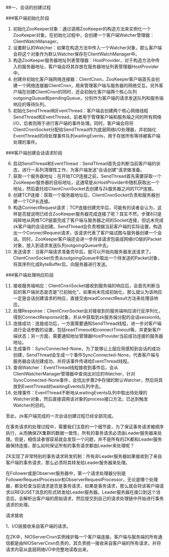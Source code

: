 

##一、会话的创建过程



###客户端初始化阶段

1. 初始化ZooKeeper对象：通过调用ZooKeeper的构造方法来实例化一个ZooKeeper对象，在初始化过程中，会创建一个客户端Watcher管理器：ClientWatchManager。
2. 设置默认的Watcher：如果在构造方法中传入一个Watcher对象，那么客户端会将这个对象作为默认Watcher保存在ClientWatchManager中。
3. 构造ZooKeeper服务器地址列表管理器：HostProvider，对于构造方法中传入的服务器地址，客户端会将其存放在服务器地址列表管理器HostProvider中。
4. 创建并初始化客户端网络连接器：ClientCnxn，ZooKeeper客户端首先会创建一个网络连接器ClientCnxn，用来管理客户端与服务器的网络交互。另外客户端在创建ClientCnxn的同时，还会初始化客户端两个核心队列outgoingQueue和pendingQueue，分别作为客户端的请求发送队列和服务端响应的等待队列。
5. 初始化SendThread和EventThread：客户端会创建两个核心网络线程SendThread和EventThread，前者用于管理客户端和服务端之间的所有网络I/O，后者则用于进行客户端的事件处理。同时，客户端会将将ClientCnxnSocket分配给SendThread作为底层网络I/O处理器，并初始化EventThread的待处理事件队列waitingEvents，用于存放所有等待被客户端处理的事件。



###客户端创建会话请求阶段

6. 启动SendThread和EventThread：SendThread首先会判断当前客户端的状态，进行一系列清理性工作，为客户端发送"会话创建"请求做准备。
7. 获取一个服务器地址：在开始TCP连接之前，SendThread首先需要获取一个ZooKeeper服务器的目标地址，这通常是从HostProvider中随机获取出一个地址，然后委托给ClientCnxnSocket去创建与Zk服务器之间的TCP连接。
8. 创建TCP连接：获取一个服务器地址后，ClientCnxnSocket负责和服务器创建一个TCP长连接。
9. 构造ConnectRequest请求：TCP连接创建完毕后，可能有的读者会认为，这样是否就说明已经合ZooKeeper服务器完成连接了呢？其实不然，步骤8只是纯碎地从网络TCP层面完成了客户端与服务器之间的Socket连接，但远未完成zk客户端的会话创建。SendThread会负责根据当前客户端的实际设置，构造出一个ConnectRequest请求，该请求代表了客户端试图与服务器创建一个会话。同时，ZooKeeper客户端还会进一步将该请求包装成网络I/O层的Packet对象，放入到请求发送队列outgoingQueue中去。
10. 发送请求：当客户端请求准备完毕后，就可以开始向服务器发送请求了。ClientCnxnSocket负责从outgoingQueue中取出一个待发送的Packet对象，将其序列化成ByteBuffer后，向服务器进行发送。



###客户端处理响应阶段

11. 接收服务端响应：ClientCnxnSocket接收到服务端的响应后，会首先判断当前的客户端状态是否是"已初始化"，如果尚未完成初始化，那么就认为该响应一定是会话创建请求的响应，直接交由readConnectResult方法来处理该响应。
12. 处理Response：ClientCnxnSocket会对接收到的服务端响应进行反序列化，得到ConnectResponse对象，并从中获取到zk服务端分配的会话sessionId。
13. 连接成功：连接成功后，一方面需要通知SendThread线程，进一步对客户端进行会话参数的设置，包括readTimeout和connectTimeout等，并更新客户端状态；另一方面，需要通知地址管理器HostProvider当前成功连接的服务器地址。
14. 生成事件：SyncConnected-None，为了能够让上层应用感知到会话的成功创建，SendThread会生成一个事件SyncConnected-None，代表客户端与服务器会话创建成功，并将该事件传递给EventThread线程。
15. 查询Watcher：EventThread线程接收到事件后，会从ClientWatcherManager管理器中查询出对应的Watcher，针对SyncConnected-None事件，会找出步骤2中存储的默认Watcher，然后将其放到EventThread的waitingEvents队列中去。
16. 处理事件：EventThread不断地从waitingEvents队列中取出待处理的Watcher对象，然后直接调用该对象的process接口方法，已达到触发Watcher的目的。

至此，zk客户端完成的一次会话创建过程已经全部完成。







在事务请求的处理过程中，需要我们注意的一个细节是，为了保证事务请求被顺序执行，从而确保ZK集群的数据一致性，所有的事务请求必须由Leader服务器来处理。但是，相信读者很容易就会发现一个问题，并不是所有的ZK都和Leader服务器保持连接，那么如何保证所有的事务请求都由Leader来处理呢？

ZK实现了非常特别的事务请求转发机制：所有非Leader服务器如果接收到了来自客户端的事务请求，那么必须将其转发给Leader服务器来处理。

在Follower或是Observer服务器中，第一个请求处理器分别是FollowerRequestProcessor和ObserverRequestProcessor，无论是哪个处理器，都会检查当前请求是否是事务请求，如果是事务请求，那么就会将该客户端请求以REQUSET消息的形式转发给Leader服务器。Leader服务器在接口到这个消息后，会解析出客户端的原始请求，然后提交到自己的请求处理链中开始进行事务请求的处理。


请求接收

1、I/O层接收来自客户端的请求。

在ZK中，NIOServerCnxn实例维护每一个客户端连接，客户端与服务端的所有通信都是由NIOServerCnxn负责的，其负责统一接收来自客户端的所有请求，并将请求内容从底层网络I/O中完整地读取出来。















